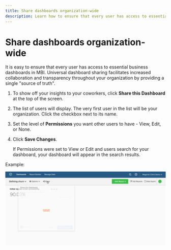 ```yaml
---
title: Share dashboards organization-wide
description: Learn how to ensure that every user has access to essential business dashboards in MBI.
---
```

# Share dashboards organization-wide

It is easy to ensure that every user has access to essential business dashboards in MBI. Universal dashboard sharing facilitates increased collaboration and transparency throughout your organization by providing a single "source of truth".

1. To show off your insights to your coworkers, click **Share this Dashboard** at the top of the screen.

1. The list of users will display. The very first user in the list will be your organization. Click the checkbox next to its name.

1. Set the level of **Permissions** you want other users to have - View, Edit, or None.

1. Click **Save Changes**.

   If Permissions were set to View or Edit and users search for your dashboard, your dashboard will appear in the search results.

Example:

![share dashboard](../../assets/share.gif)<!--{: width="675" height="311"}-->
